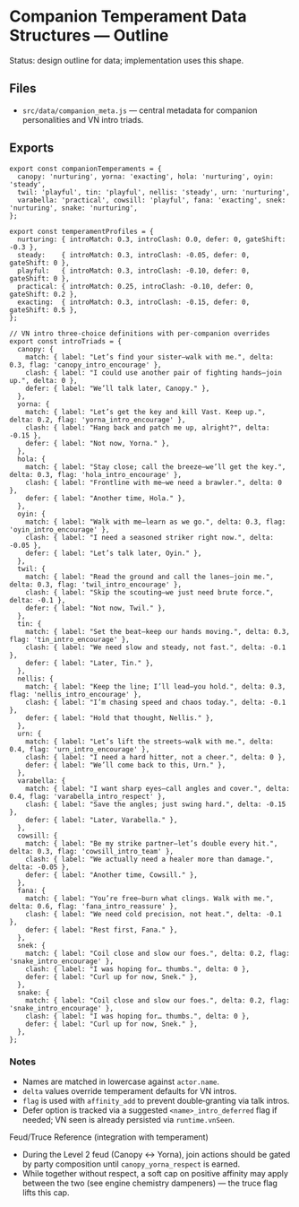 # Companion Temperament Data Structures — Outline

Status: design outline for data; implementation uses this shape.

## Files
- `src/data/companion_meta.js` — central metadata for companion personalities and VN intro triads.

## Exports
```
export const companionTemperaments = {
  canopy: 'nurturing', yorna: 'exacting', hola: 'nurturing', oyin: 'steady',
  twil: 'playful', tin: 'playful', nellis: 'steady', urn: 'nurturing',
  varabella: 'practical', cowsill: 'playful', fana: 'exacting', snek: 'nurturing', snake: 'nurturing',
};

export const temperamentProfiles = {
  nurturing: { introMatch: 0.3, introClash: 0.0, defer: 0, gateShift: -0.3 },
  steady:    { introMatch: 0.3, introClash: -0.05, defer: 0, gateShift: 0 },
  playful:   { introMatch: 0.3, introClash: -0.10, defer: 0, gateShift: 0 },
  practical: { introMatch: 0.25, introClash: -0.10, defer: 0, gateShift: 0.2 },
  exacting:  { introMatch: 0.3, introClash: -0.15, defer: 0, gateShift: 0.5 },
};

// VN intro three-choice definitions with per-companion overrides
export const introTriads = {
  canopy: {
    match: { label: "Let’s find your sister—walk with me.", delta: 0.3, flag: 'canopy_intro_encourage' },
    clash: { label: "I could use another pair of fighting hands—join up.", delta: 0 },
    defer: { label: "We’ll talk later, Canopy." },
  },
  yorna: {
    match: { label: "Let’s get the key and kill Vast. Keep up.", delta: 0.2, flag: 'yorna_intro_encourage' },
    clash: { label: "Hang back and patch me up, alright?", delta: -0.15 },
    defer: { label: "Not now, Yorna." },
  },
  hola: {
    match: { label: "Stay close; call the breeze—we’ll get the key.", delta: 0.3, flag: 'hola_intro_encourage' },
    clash: { label: "Frontline with me—we need a brawler.", delta: 0 },
    defer: { label: "Another time, Hola." },
  },
  oyin: {
    match: { label: "Walk with me—learn as we go.", delta: 0.3, flag: 'oyin_intro_encourage' },
    clash: { label: "I need a seasoned striker right now.", delta: -0.05 },
    defer: { label: "Let’s talk later, Oyin." },
  },
  twil: {
    match: { label: "Read the ground and call the lanes—join me.", delta: 0.3, flag: 'twil_intro_encourage' },
    clash: { label: "Skip the scouting—we just need brute force.", delta: -0.1 },
    defer: { label: "Not now, Twil." },
  },
  tin: {
    match: { label: "Set the beat—keep our hands moving.", delta: 0.3, flag: 'tin_intro_encourage' },
    clash: { label: "We need slow and steady, not fast.", delta: -0.1 },
    defer: { label: "Later, Tin." },
  },
  nellis: {
    match: { label: "Keep the line; I’ll lead—you hold.", delta: 0.3, flag: 'nellis_intro_encourage' },
    clash: { label: "I’m chasing speed and chaos today.", delta: -0.1 },
    defer: { label: "Hold that thought, Nellis." },
  },
  urn: {
    match: { label: "Let’s lift the streets—walk with me.", delta: 0.4, flag: 'urn_intro_encourage' },
    clash: { label: "I need a hard hitter, not a cheer.", delta: 0 },
    defer: { label: "We’ll come back to this, Urn." },
  },
  varabella: {
    match: { label: "I want sharp eyes—call angles and cover.", delta: 0.4, flag: 'varabella_intro_respect' },
    clash: { label: "Save the angles; just swing hard.", delta: -0.15 },
    defer: { label: "Later, Varabella." },
  },
  cowsill: {
    match: { label: "Be my strike partner—let’s double every hit.", delta: 0.3, flag: 'cowsill_intro_team' },
    clash: { label: "We actually need a healer more than damage.", delta: -0.05 },
    defer: { label: "Another time, Cowsill." },
  },
  fana: {
    match: { label: "You’re free—burn what clings. Walk with me.", delta: 0.6, flag: 'fana_intro_reassure' },
    clash: { label: "We need cold precision, not heat.", delta: -0.1 },
    defer: { label: "Rest first, Fana." },
  },
  snek: {
    match: { label: "Coil close and slow our foes.", delta: 0.2, flag: 'snake_intro_encourage' },
    clash: { label: "I was hoping for… thumbs.", delta: 0 },
    defer: { label: "Curl up for now, Snek." },
  },
  snake: {
    match: { label: "Coil close and slow our foes.", delta: 0.2, flag: 'snake_intro_encourage' },
    clash: { label: "I was hoping for… thumbs.", delta: 0 },
    defer: { label: "Curl up for now, Snek." },
  },
};
```

### Notes
- Names are matched in lowercase against `actor.name`.
- `delta` values override temperament defaults for VN intros.
- `flag` is used with `affinity_add` to prevent double‑granting via talk intros.
- Defer option is tracked via a suggested `<name>_intro_deferred` flag if needed; VN seen is already persisted via `runtime.vnSeen`.

Feud/Truce Reference (integration with temperament)
- During the Level 2 feud (Canopy ↔ Yorna), join actions should be gated by party composition until `canopy_yorna_respect` is earned.
- While together without respect, a soft cap on positive affinity may apply between the two (see engine chemistry dampeners) — the truce flag lifts this cap.
